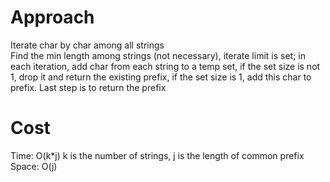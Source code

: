 # Approach
Iterate char by char among all strings  
Find the min length among strings (not necessary), iterate limit is set; in each iteration, add char from each string to a temp set, if the set size is not 1, drop it and return the existing prefix, if the set size is 1, add this char to prefix. Last step is to return the prefix 

# Cost
Time: O(k*j) k is the number of strings, j is the length of common prefix  
Space: O(j)